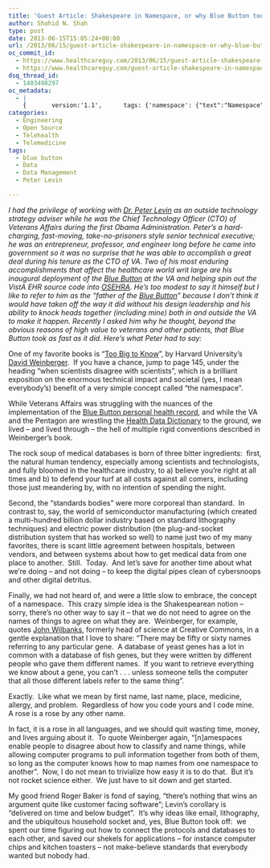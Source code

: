 ```yaml
---
title: 'Guest Article: Shakespeare in Namespace, or why Blue Button took off as fast as it did'
author: Shahid N. Shah
type: post
date: 2013-06-15T15:05:24+00:00
url: /2013/06/15/guest-article-shakespeare-in-namespace-or-why-blue-button-took-off-as-fast-as-it-did/
oc_commit_id:
  - https://www.healthcareguy.com/2013/06/15/guest-article-shakespeare-in-namespace-or-why-blue-button-took-off-as-fast-as-it-did/1478770836
  - https://www.healthcareguy.com/guest-article-shakespeare-in-namespace-or-why-blue-button-took-off-as-fast-as-it-did/1420433705
dsq_thread_id:
  - 1403498297
oc_metadata:
  - |
    {		version:'1.1',		tags: {'namespace': {"text":"Namespace","slug":"namespace","source":{"_className":"SocialTag","url":"http://d.opencalais.com/dochash-1/4b40c6c5-0edd-3171-82c1-d7eedf58cb37/SocialTag/3","subjectURL":null,"type":{"_className":"ArtifactType","url":"http://s.opencalais.com/1/type/tag/SocialTag","name":"SocialTag"},"name":"Namespace","makeMeATag":true,"importance":1,"normalizedRelevance":1},"bucketName":"blacklisted","bucketPlacement":"user","_className":"Tag"}, 'lithography': {"text":"lithography","slug":"lithography","source":{"_className":"Entity","url":"http://d.opencalais.com/genericHasher-1/3d59bca3-fc12-3784-9660-82bdca678531","subjectURL":null,"type":{"_className":"ArtifactType","url":"http://s.opencalais.com/1/type/em/e/Technology","name":"Technology"},"name":"lithography","rawRelevance":0.427,"normalizedRelevance":0.427},"bucketName":"blacklisted","bucketPlacement":"user","_className":"Tag"}, 'john-wilbanks': {"text":"John Wilbanks","slug":"john-wilbanks","source":{"_className":"Entity","url":"http://d.opencalais.com/pershash-1/1a10a9a0-6e3d-3094-84c8-57074f9122ff","subjectURL":null,"type":{"_className":"ArtifactType","url":"http://s.opencalais.com/1/type/em/e/Person","name":"Person"},"name":"John Wilbanks","rawRelevance":0.164,"normalizedRelevance":0.164},"bucketName":"blacklisted","bucketPlacement":"user","_className":"Tag"}, 'peter-levin': {"text":"Peter Levin","slug":"peter-levin","source":{"_className":"Entity","url":"http://d.opencalais.com/pershash-1/b6a2f7a2-8d0b-39d3-9b0d-b3e83939dc0a","subjectURL":null,"type":{"_className":"ArtifactType","url":"http://s.opencalais.com/1/type/em/e/Person","name":"Person"},"name":"Peter Levin","rawRelevance":0.74,"normalizedRelevance":0.74},"bucketName":"current","bucketPlacement":"auto","_className":"Tag"}, 'data-management': {"text":"data management","slug":"data-management","source":null,"bucketName":"current","bucketPlacement":"auto","_className":"Tag"}, 'data': {"text":"data","slug":"data","source":null,"bucketName":"current","bucketPlacement":"auto","_className":"Tag"}, 'blue-button': {"text":"blue button","slug":"blue-button","source":null,"bucketName":"current","bucketPlacement":"auto","_className":"Tag"}}	}
categories:
  - Engineering
  - Open Source
  - Telehealth
  - Telemedicine
tags:
  - blue button
  - Data
  - Data Management
  - Peter Levin

---
```

_I had the privilege of working with [Dr. Peter Levin][1] as an outside technology strategy adviser while he was the Chief Technology Officer (CTO) of Veterans Affairs during the first Obama Administration. Peter&#8217;s a hard-charging, fast-moving, take-no-prisoners style senior technical executive; he was an entrepreneur, professor, and engineer long before he came into government so it was no surprise that he was able to accomplish a great deal during his tenure as the CTO of VA. Two of his most enduring accomplishments that affect the healthcare world writ large are his inaugural deployment of the [Blue Button][2] at the VA and helping spin out the VistA EHR source code into [OSEHRA][3]. He’s too modest to say it himself but I like to refer to him as the “father of the [Blue Button][2]” because I don’t think it would have taken off the way it did without his design leadership and his ability to knock heads together (including mine) both in and outside the VA to make it happen. Recently I asked him why he thought, beyond the obvious reasons of high value to veterans and other patients, that Blue Button took as fast as it did. Here’s what Peter had to say:_

One of my favorite books is “[Too Big to Know][4]”, by Harvard University’s [David Weinberger][5].  If you have a chance, jump to page 145, under the heading “when scientists disagree with scientists”, which is a brilliant exposition on the enormous technical impact and societal (yes, I mean everybody’s) benefit of a very simple concept called “the namespace”.

While Veterans Affairs was struggling with the nuances of the implementation of the [Blue Button personal health record][6], and while the VA and the Pentagon are wrestling the [Health Data Dictionary][7] to the ground, we lived – and lived through – the hell of multiple rigid conventions described in Weinberger’s book.

The rock soup of medical databases is born of three bitter ingredients:  first, the natural human tendency, especially among scientists and technologists, and fully bloomed in the healthcare industry, to a) believe you’re right at all times and b) to defend your turf at all costs against all comers, including those just meandering by, with no intention of spending the night.

Second, the “standards bodies” were more corporeal than standard.  In contrast to, say, the world of semiconductor manufacturing (which created a multi-hundred billion dollar industry based on standard lithography techniques) and electric power distribution (the plug-and-socket distribution system that has worked so well) to name just two of my many favorites, there is scant little agreement between hospitals, between vendors, and between systems about how to get medical data from one place to another.  Still.  Today.  And let’s save for another time about what we’re doing &#8211; and not doing &#8211; to keep the digital pipes clean of cybersnoops and other digital detritus.

Finally, we had not heard of, and were a little slow to embrace, the concept of a namespace.  This crazy simple idea is the Shakespearean notion – sorry, there’s no other way to say it – that we do not need to agree on the names of things to agree on what they are.  Weinberger, for example, quotes [John Wilbanks][8], formerly head of science at Creative Commons, in a gentle explanation that I love to share: “There may be fifty or sixty names referring to any particular gene.  A database of yeast genes has a lot in common with a database of fish genes, but they were written by different people who gave them different names.  If you want to retrieve everything we know about a gene, you can’t . . . unless someone tells the computer that all those different labels refer to the same thing”.

Exactly.  Like what we mean by first name, last name, place, medicine, allergy, and problem.  Regardless of how you code yours and I code mine.  A rose is a rose by any other name.

In fact, it is a rose in all languages, and we should quit wasting time, money, and lives arguing about it.  To quote Weinberger again, “[n]amespaces enable people to disagree about how to classify and name things, while allowing computer programs to pull information together from both of them, so long as the computer knows how to map names from one namespace to another”.  Now, I do not mean to trivialize how easy it is to do that.  But it’s not rocket science either.  We just have to sit down and get started.

My good friend Roger Baker is fond of saying, “there’s nothing that wins an argument quite like customer facing software”; Levin’s corollary is “delivered on time and below budget”.  It’s why ideas like email, lithography, and the ubiquitous household socket and, yes, Blue Button took off:  we spent our time figuring out how to connect the protocols and databases to each other, and saved our shekels for applications – for instance computer chips and kitchen toasters – not make-believe standards that everybody wanted but nobody had.

 [1]: http://en.wikipedia.org/wiki/Peter_L._Levin
 [2]: http://en.wikipedia.org/wiki/The_Blue_Button
 [3]: http://www.oshehra.org
 [4]: http://ebookbrowse.com/too-big-to-know-weinberger-en-16803-pdf-d435286193
 [5]: http://cyber.law.harvard.edu/people/dweinberger
 [6]: http://www.va.gov/bluebutton/
 [7]: http://www.hddaccess.com/
 [8]: http://sciencecommons.org/about/whoweare/wilbanks/
